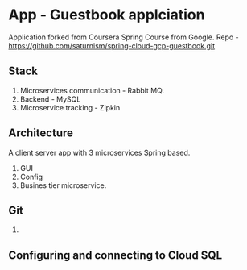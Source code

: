 # App - Guestbook applciation
Application forked from Coursera Spring Course from Google. 
Repo - https://github.com/saturnism/spring-cloud-gcp-guestbook.git
## Stack 
1. Microservices communication - Rabbit MQ. 
1. Backend - MySQL
1. Microservice tracking - Zipkin

## Architecture
A client server app with 3 microservices Spring based.  
1. GUI
2. Config
3. Busines tier microservice. 

## Git
1. 

## Configuring and connecting to Cloud SQL
 

<!--stackedit_data:
eyJoaXN0b3J5IjpbLTIwMzc2ODA3MV19
-->